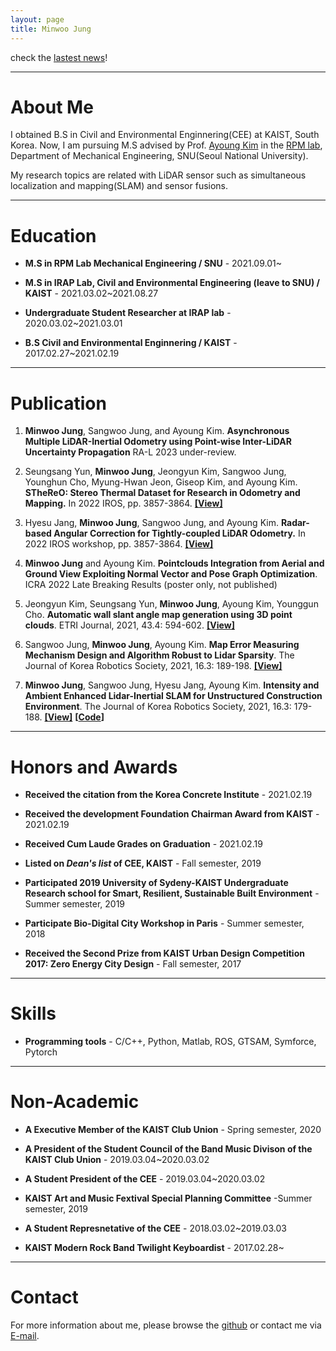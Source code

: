 ```yaml
---
layout: page
title: Minwoo Jung
---
```


check the [lastest news](https://minwoo0611.github.io/lastest/)!

---

# **About Me** 

I obtained B.S in Civil and Environmental Enginnering(CEE) at KAIST, South Korea. Now, I am pursuing M.S advised by Prof. [Ayoung Kim](https://ayoungk.github.io/) in the [RPM lab](https://rpm.snu.ac.kr/), Department of Mechanical Engineering, SNU(Seoul National University).

My research topics are related with LiDAR sensor such as simultaneous localization and mapping(SLAM) and sensor fusions.

---
# **Education**

+ **M.S in RPM Lab Mechanical Engineering / SNU** - 2021.09.01~

+ **M.S in IRAP Lab, Civil and Environmental Engineering (leave to SNU) / KAIST** - 2021.03.02~2021.08.27

+ **Undergraduate Student Researcher at IRAP lab** - 2020.03.02~2021.03.01

+ **B.S Civil and Environmental Enginnering / KAIST** - 2017.02.27~2021.02.19

---

# **Publication** 
1. **Minwoo Jung**, Sangwoo Jung, and Ayoung Kim. **Asynchronous Multiple LiDAR-Inertial Odometry using Point-wise Inter-LiDAR Uncertainty Propagation** RA-L 2023 under-review.

1. Seungsang Yun, **Minwoo Jung**, Jeongyun Kim, Sangwoo Jung, Younghun Cho, Myung-Hwan Jeon, Giseop Kim, and Ayoung Kim. **STheReO: Stereo Thermal Dataset for Research in Odometry and Mapping.** In 2022 IROS, pp. 3857-3864. **[[View]](https://ieeexplore.ieee.org/stamp/stamp.jsp?arnumber=9981857)**

1. Hyesu Jang, **Minwoo Jung**, Sangwoo Jung, and Ayoung Kim. **Radar-based Angular Correction for Tightly-coupled LiDAR Odometry.** In 2022 IROS workshop, pp. 3857-3864. **[[View]](https://iros2022-pnarude.github.io/pdf/PNARUDE_IROS2022_Hyesu_Jang_Radar-based_Angular_Correction_for_TIghtly-coupled_LiDAR_Odometry.pdf)**

1. **Minwoo Jung** and Ayoung Kim. **Pointclouds Integration from Aerial and Ground View Exploiting Normal Vector and Pose Graph Optimization**. ICRA 2022 Late Breaking Results (poster only, not published)

1.  Jeongyun Kim, Seungsang Yun, **Minwoo Jung**, Ayoung Kim, Younggun Cho. **Automatic wall slant angle map generation using 3D point clouds**. ETRI Journal, 2021, 43.4: 594-602. **[[View]](https://onlinelibrary.wiley.com/doi/pdfdirect/10.4218/etrij.2021-0053)**

1. Sangwoo Jung, **Minwoo Jung**, Ayoung Kim. **Map Error Measuring Mechanism Design and Algorithm Robust to Lidar Sparsity**. The Journal of Korea Robotics Society, 2021, 16.3: 189-198. **[[View]](https://koreascience.kr/article/JAKO202124553302652.pdf)**

1. **Minwoo Jung**, Sangwoo Jung, Hyesu Jang, Ayoung Kim. **Intensity and Ambient Enhanced Lidar-Inertial SLAM for Unstructured Construction Environment**. The Journal of Korea Robotics Society, 2021, 16.3: 179-188. **[[View]](https://koreascience.kr/article/JAKO202124553299651.pdf)** **[[Code](https://github.com/minwoo0611/IA_LIO_SAM)]**

---
# **Honors and Awards**

+ **Received the citation from the Korea Concrete Institute** - 2021.02.19

+ **Received the development Foundation Chairman Award from KAIST** - 2021.02.19

+ **Received Cum Laude Grades on Graduation** - 2021.02.19

+ **Listed on _Dean's list_ of CEE, KAIST** - Fall semester, 2019

+ **Participated 2019 University of Sydeny-KAIST Undergraduate Research school for Smart, Resilient, Sustainable Built Environment** - Summer semester, 2019

+ **Participate Bio-Digital City Workshop in Paris** - Summer semester, 2018

+ **Received the Second Prize from KAIST Urban Design Competition 2017: Zero Energy City Design** - Fall semester, 2017

---

# **Skills**

+ **Programming tools** - C/C++, Python, Matlab, ROS, GTSAM, Symforce, Pytorch

---

# **Non-Academic**

+ **A Executive Member of the KAIST Club Union** - Spring semester, 2020

+ **A President of the Student Council of the Band Music Divison of the KAIST Club Union** - 2019.03.04~2020.03.02

+ **A Student President of the CEE** - 2019.03.04~2020.03.02

+ **KAIST Art and Music Fextival Special Planning Committee** -Summer semester, 2019

+ **A Student Represnetative of the CEE** - 2018.03.02~2019.03.03

+ **KAIST Modern Rock Band Twilight Keyboardist** - 2017.02.28~ 

---
# **Contact**

For more information about me, please browse the [github](https://github.com/minwoo0611) or contact me via [E-mail](moonshot@snu.ac.kr).
